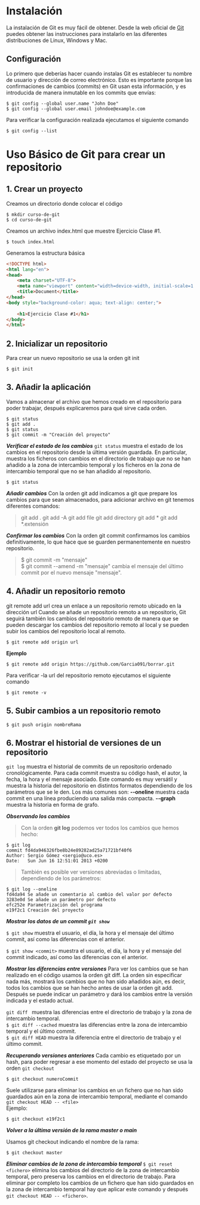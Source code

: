 # Instalación  
La instalación de Git es muy fácil de obtener. Desde la web oficial de [Git](https://git-scm.com/) puedes obtener las instrucciones para instalarlo en las diferentes
distribuciones de Linux, Windows y Mac.

## Configuración
Lo primero que deberías hacer cuando instalas Git es establecer tu nombre de usuario y dirección de correo electrónico. Esto es importante porque las confirmaciones 
de cambios (commits) en Git usan esta información, y es introducida de manera inmutable en los commits que envías:
```
$ git config --global user.name "John Doe"
$ git config --global user.email johndoe@example.com
```
Para verificar la configuración realizada ejecutamos el siguiente comando 
```
$ git config --list
```

# Uso Básico de Git para crear un repositorio 

## 1. Crear un proyecto
Creamos un directorio donde colocar el código
```
$ mkdir curso-de-git
$ cd curso-de-git
```
Creamos un archivo index.html que muestre Ejercicio Clase #1.
```
$ touch index.html
```
Generamos la estructura básica
```html
<!DOCTYPE html>
<html lang="en">
<head>
    <meta charset="UTF-8">
    <meta name="viewport" content="width=device-width, initial-scale=1.0">
    <title>Document</title>
</head>
<body style="background-color: aqua; text-align: center;">
    
    <h1>Ejercicio Clase #1</h1>
</body>
</html>
```
## 2. Inicializar un repositorio 
Para crear un nuevo repositorio se usa la orden git init
```
$ git init 
```

## 3. Añadir la aplicación
Vamos a almacenar el archivo que hemos creado en el repositorio para poder trabajar, después explicaremos para qué sirve cada orden.
```
$ git status
$ git add .
$ git status
$ git commit -m "Creación del proyecto"
```

***Verificar el estado de los cambios***
`git status` muestra el estado de los cambios en el repositorio desde la última versión guardada. En particular, muestra los ficheros con cambios
en el directorio de trabajo que no se han añadido a la zona de intercambio temporal y los ficheros en la zona de intercambio temporal que no se han 
añadido al repositorio.
```
$ git status
```
***Añadir cambios***
Con la orden git add indicamos a git que prepare los cambios para que sean almacenados, para adicionar archivo en git tenemos diferentes comandos:
> git add .
> git add -A
> git add file 
> git add directory
> git add *
> git add *.extensión
    
***Confirmar los cambios***
Con la orden git commit confirmamos los cambios definitivamente, lo que hace que se guarden permanentemente en nuestro repositorio.
> $ git commit -m "mensaje" <br/>
> $ git commit --amend -m "mensaje" cambia el mensaje del último commit por el nuevo mensaje "mensaje".

## 4. Añadir un repositorio remoto
git remote add url crea un enlace a un repositorio remoto ubicado en la dirección url
Cuando se añade un repositorio remoto a un repositorio, Git seguirá también los cambios del repositorio remoto de manera que se pueden
descargar los cambios del repositorio remoto al local y se pueden subir los cambios del repositorio local al remoto.
```
$ git remote add origin url
```
**Ejemplo**
```
$ git remote add origin https://github.com/Garcia091/borrar.git
```

Para verificar -la url del repositorio remoto ejecutamos el siguiente comando 
```
$ git remote -v
```

## 5. Subir cambios a un repositorio remoto
```
$ git push origin nombreRama
```

## 6. Mostrar el historial de versiones de un repositorio
`git log` muestra el historial de commits de un repositorio ordenado cronológicamente. Para cada commit muestra su código hash, el autor, la fecha, la hora y el mensaje asociado.
Este comando es muy versátil y muestra la historia del repositorio en distintos formatos dependiendo de los parámetros que se le den. Los más comunes son:
**--oneline** muestra cada commit en una línea produciendo una
salida más compacta.
**--graph** muestra la historia en forma de grafo.

***Observando los cambios***
> Con la orden **git log** podemos ver todos los cambios que hemos hecho:
```
$ git log
commit fd4da946326fbe8b24e89282ad25a71721bf40f6
Author: Sergio Gómez <sergio@uco.es>
Date:   Sun Jun 16 12:51:01 2013 +0200
```

> También es posible ver versiones abreviadas o limitadas, dependiendo de los parámetros:
```
$ git log --oneline
fd4da94 Se añade un comentario al cambio del valor por defecto
3283e0d Se añade un parámetro por defecto 
efc252e Parametrización del programa
e19f2c1 Creación del proyecto 
```

***Mostrar los datos de un commit `git show`***

`$ git show` muestra el usuario, el día, la hora y el mensaje del último commit, así como las diferencias con el anterior.

`$ git show <commit>` muestra el usuario, el día, la hora y el mensaje del commit indicado, así como las diferencias con el anterior.

***Mostrar las diferencias entre versiones***
Para ver los cambios que se han realizado en el código usamos la orden git diff. La orden sin especificar nada más, mostrará los cambios que no han sido añadidos aún, es decir, todos los cambios que se han hecho antes de usar la orden git add. Después se puede indicar un parámetro y dará los cambios entre la versión indicada y el estado actual. 

`git diff ` muestra las diferencias entre el directorio de trabajo y la zona de intercambio temporal.<br/>
`$ git diff --cached` muestra las diferencias entre la zona de intercambio temporal y el último commit.<br/>
`$ git diff HEAD` muestra la diferencia entre el directorio de trabajo y el último commit.<br/>

***Recuperando versiones anteriores***
Cada cambio es etiquetado por un hash, para poder regresar a ese momento del estado del proyecto se usa la orden `git checkout`

`$ git checkout numeroCommit`

Suele utilizarse para eliminar los cambios en un fichero que no han sido guardados aún en la zona de intercambio temporal, mediante el comando `git checkout HEAD -- <file>`<br/>
Ejemplo:

`$ git checkout e19f2c1`

***Volver a la última versión de la rama master o main***

Usamos git checkout indicando el nombre de la rama:

```
$ git checkout master
```

***Eliminar cambios de la zona de intercambio temporal***
`$ git reset <fichero>` elimina los cambios del directorio de la zona de intercambio temporal, pero preserva los cambios en el directorio de trabajo. Para eliminar por completo los cambios de un fichero que han sido guardados en la zona de intercambio temporal hay que aplicar este comando y después `git checkout HEAD -- <fichero>`.


